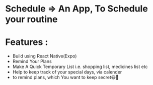 # Schedule => An App, To Schedule your routine
# Features :
   * Build using React Native(Expo)
   * Remind Your Plans
   * Make A Quick Temporary List i.e. shopping list, medicines list etc
   * Help to keep track of your special days, via calender
   * to remind plans, which You want to keep secret😆🤫
